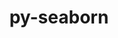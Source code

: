 ---
title: "py-seaborn"
layout: cache
categories: [package, develop]
meta: {"compilers": ["gcc@=11.4.0", "gcc@=9.4.0", "oneapi@=2024.2.1"], "num_specs": 31, "num_specs_by_stack": {"e4s": 14, "e4s-neoverse_v1": 3, "e4s-oneapi": 12, "e4s-power": 2, "root": 31}, "oss": ["ubuntu20.04", "ubuntu22.04"], "platforms": ["linux"], "stacks": ["e4s", "e4s-neoverse_v1", "e4s-oneapi", "e4s-power", "root"], "targets": ["neoverse_v1", "ppc64le", "x86_64_v3"], "versions": ["0.13.2"]}
spec_details: [{"compiler": "oneapi@=2024.2.1", "hash": "4nntpfku5cv2l7wwl2idpcu56jxqkvwj", "os": "ubuntu22.04", "platform": "linux", "size": "-", "stacks": ["e4s-oneapi", "root"], "tarball": "https://binaries.spack.io/develop/build_cache/linux-ubuntu22.04-x86_64_v3/oneapi-2024.2.1/py-seaborn-0.13.2/linux-ubuntu22.04-x86_64_v3-oneapi-2024.2.1-py-seaborn-0.13.2-4nntpfku5cv2l7wwl2idpcu56jxqkvwj.spack", "target": "x86_64_v3", "variants": ["build_system=python_pip", "~stats"], "versions": ["0.13.2"]}, {"compiler": "oneapi@=2024.2.1", "hash": "67vffqn6zqcc3vofwxlwxfjrigwyxcu3", "os": "ubuntu22.04", "platform": "linux", "size": "-", "stacks": ["e4s-oneapi", "root"], "tarball": "https://binaries.spack.io/develop/build_cache/linux-ubuntu22.04-x86_64_v3/oneapi-2024.2.1/py-seaborn-0.13.2/linux-ubuntu22.04-x86_64_v3-oneapi-2024.2.1-py-seaborn-0.13.2-67vffqn6zqcc3vofwxlwxfjrigwyxcu3.spack", "target": "x86_64_v3", "variants": ["build_system=python_pip", "~stats"], "versions": ["0.13.2"]}, {"compiler": "gcc@=9.4.0", "hash": "6rmpuaf4eracqvyow54vnpz223ph2ywu", "os": "ubuntu20.04", "platform": "linux", "size": "-", "stacks": ["e4s-power", "root"], "tarball": "https://binaries.spack.io/develop/build_cache/linux-ubuntu20.04-ppc64le/gcc-9.4.0/py-seaborn-0.13.2/linux-ubuntu20.04-ppc64le-gcc-9.4.0-py-seaborn-0.13.2-6rmpuaf4eracqvyow54vnpz223ph2ywu.spack", "target": "ppc64le", "variants": ["build_system=python_pip", "~stats"], "versions": ["0.13.2"]}, {"compiler": "gcc@=11.4.0", "hash": "7xvpf2qtjhbolnkyqysy7554eg4p4xw6", "os": "ubuntu22.04", "platform": "linux", "size": "-", "stacks": ["e4s", "root"], "tarball": "https://binaries.spack.io/develop/build_cache/linux-ubuntu22.04-x86_64_v3/gcc-11.4.0/py-seaborn-0.13.2/linux-ubuntu22.04-x86_64_v3-gcc-11.4.0-py-seaborn-0.13.2-7xvpf2qtjhbolnkyqysy7554eg4p4xw6.spack", "target": "x86_64_v3", "variants": ["build_system=python_pip", "~stats"], "versions": ["0.13.2"]}, {"compiler": "gcc@=11.4.0", "hash": "ajxkceufl3neiymgxhtezgvjtbdt4qip", "os": "ubuntu22.04", "platform": "linux", "size": "-", "stacks": ["e4s", "root"], "tarball": "https://binaries.spack.io/develop/build_cache/linux-ubuntu22.04-x86_64_v3/gcc-11.4.0/py-seaborn-0.13.2/linux-ubuntu22.04-x86_64_v3-gcc-11.4.0-py-seaborn-0.13.2-ajxkceufl3neiymgxhtezgvjtbdt4qip.spack", "target": "x86_64_v3", "variants": ["build_system=python_pip", "~stats"], "versions": ["0.13.2"]}, {"compiler": "gcc@=11.4.0", "hash": "awimasq4sxrpy4dkaqkjgzxqcuqejnzx", "os": "ubuntu22.04", "platform": "linux", "size": "-", "stacks": ["e4s", "root"], "tarball": "https://binaries.spack.io/develop/build_cache/linux-ubuntu22.04-x86_64_v3/gcc-11.4.0/py-seaborn-0.13.2/linux-ubuntu22.04-x86_64_v3-gcc-11.4.0-py-seaborn-0.13.2-awimasq4sxrpy4dkaqkjgzxqcuqejnzx.spack", "target": "x86_64_v3", "variants": ["build_system=python_pip", "~stats"], "versions": ["0.13.2"]}, {"compiler": "gcc@=9.4.0", "hash": "bnlugzwn4242l2zy7uo6rpmougzozvxi", "os": "ubuntu20.04", "platform": "linux", "size": "-", "stacks": ["e4s-power", "root"], "tarball": "https://binaries.spack.io/develop/build_cache/linux-ubuntu20.04-ppc64le/gcc-9.4.0/py-seaborn-0.13.2/linux-ubuntu20.04-ppc64le-gcc-9.4.0-py-seaborn-0.13.2-bnlugzwn4242l2zy7uo6rpmougzozvxi.spack", "target": "ppc64le", "variants": ["build_system=python_pip", "~stats"], "versions": ["0.13.2"]}, {"compiler": "gcc@=11.4.0", "hash": "brsavqh5dohf7a7bwjyjpqkb66ckxobp", "os": "ubuntu22.04", "platform": "linux", "size": "-", "stacks": ["e4s", "root"], "tarball": "https://binaries.spack.io/develop/build_cache/linux-ubuntu22.04-x86_64_v3/gcc-11.4.0/py-seaborn-0.13.2/linux-ubuntu22.04-x86_64_v3-gcc-11.4.0-py-seaborn-0.13.2-brsavqh5dohf7a7bwjyjpqkb66ckxobp.spack", "target": "x86_64_v3", "variants": ["build_system=python_pip", "~stats"], "versions": ["0.13.2"]}, {"compiler": "oneapi@=2024.2.1", "hash": "czbow4mwfxddsce2sak5ptiwlgztrsld", "os": "ubuntu22.04", "platform": "linux", "size": "-", "stacks": ["e4s-oneapi", "root"], "tarball": "https://binaries.spack.io/develop/build_cache/linux-ubuntu22.04-x86_64_v3/oneapi-2024.2.1/py-seaborn-0.13.2/linux-ubuntu22.04-x86_64_v3-oneapi-2024.2.1-py-seaborn-0.13.2-czbow4mwfxddsce2sak5ptiwlgztrsld.spack", "target": "x86_64_v3", "variants": ["build_system=python_pip", "~stats"], "versions": ["0.13.2"]}, {"compiler": "gcc@=11.4.0", "hash": "eomrqzzkkpuroxdk6vvhf62pqp7nqjxd", "os": "ubuntu22.04", "platform": "linux", "size": "-", "stacks": ["e4s-neoverse_v1", "root"], "tarball": "https://binaries.spack.io/develop/build_cache/linux-ubuntu22.04-neoverse_v1/gcc-11.4.0/py-seaborn-0.13.2/linux-ubuntu22.04-neoverse_v1-gcc-11.4.0-py-seaborn-0.13.2-eomrqzzkkpuroxdk6vvhf62pqp7nqjxd.spack", "target": "neoverse_v1", "variants": ["build_system=python_pip", "~stats"], "versions": ["0.13.2"]}, {"compiler": "oneapi@=2024.2.1", "hash": "f33c34xn4dqm2puqainonyoctpezho6k", "os": "ubuntu22.04", "platform": "linux", "size": "-", "stacks": ["e4s-oneapi", "root"], "tarball": "https://binaries.spack.io/develop/build_cache/linux-ubuntu22.04-x86_64_v3/oneapi-2024.2.1/py-seaborn-0.13.2/linux-ubuntu22.04-x86_64_v3-oneapi-2024.2.1-py-seaborn-0.13.2-f33c34xn4dqm2puqainonyoctpezho6k.spack", "target": "x86_64_v3", "variants": ["build_system=python_pip", "~stats"], "versions": ["0.13.2"]}, {"compiler": "gcc@=11.4.0", "hash": "iaggewqjtyatvqkg52mnhlebf6wf7qsi", "os": "ubuntu22.04", "platform": "linux", "size": "-", "stacks": ["e4s-neoverse_v1", "root"], "tarball": "https://binaries.spack.io/develop/build_cache/linux-ubuntu22.04-neoverse_v1/gcc-11.4.0/py-seaborn-0.13.2/linux-ubuntu22.04-neoverse_v1-gcc-11.4.0-py-seaborn-0.13.2-iaggewqjtyatvqkg52mnhlebf6wf7qsi.spack", "target": "neoverse_v1", "variants": ["build_system=python_pip", "~stats"], "versions": ["0.13.2"]}, {"compiler": "gcc@=11.4.0", "hash": "kziqor2qonyov6exugyw7abioshaogxt", "os": "ubuntu22.04", "platform": "linux", "size": "-", "stacks": ["e4s", "root"], "tarball": "https://binaries.spack.io/develop/build_cache/linux-ubuntu22.04-x86_64_v3/gcc-11.4.0/py-seaborn-0.13.2/linux-ubuntu22.04-x86_64_v3-gcc-11.4.0-py-seaborn-0.13.2-kziqor2qonyov6exugyw7abioshaogxt.spack", "target": "x86_64_v3", "variants": ["build_system=python_pip", "~stats"], "versions": ["0.13.2"]}, {"compiler": "gcc@=11.4.0", "hash": "lfsj4nkxhq2nh6vs2nnydxzmedwpsq5g", "os": "ubuntu22.04", "platform": "linux", "size": "-", "stacks": ["e4s", "root"], "tarball": "https://binaries.spack.io/develop/build_cache/linux-ubuntu22.04-x86_64_v3/gcc-11.4.0/py-seaborn-0.13.2/linux-ubuntu22.04-x86_64_v3-gcc-11.4.0-py-seaborn-0.13.2-lfsj4nkxhq2nh6vs2nnydxzmedwpsq5g.spack", "target": "x86_64_v3", "variants": ["build_system=python_pip", "~stats"], "versions": ["0.13.2"]}, {"compiler": "oneapi@=2024.2.1", "hash": "lhcqmdyix2wfopjazy3s6i5i47oszqar", "os": "ubuntu22.04", "platform": "linux", "size": "-", "stacks": ["e4s-oneapi", "root"], "tarball": "https://binaries.spack.io/develop/build_cache/linux-ubuntu22.04-x86_64_v3/oneapi-2024.2.1/py-seaborn-0.13.2/linux-ubuntu22.04-x86_64_v3-oneapi-2024.2.1-py-seaborn-0.13.2-lhcqmdyix2wfopjazy3s6i5i47oszqar.spack", "target": "x86_64_v3", "variants": ["build_system=python_pip", "~stats"], "versions": ["0.13.2"]}, {"compiler": "gcc@=11.4.0", "hash": "mqwiufw6pmyfgnoguoqoyqdh73f6vy6z", "os": "ubuntu22.04", "platform": "linux", "size": "-", "stacks": ["e4s", "root"], "tarball": "https://binaries.spack.io/develop/build_cache/linux-ubuntu22.04-x86_64_v3/gcc-11.4.0/py-seaborn-0.13.2/linux-ubuntu22.04-x86_64_v3-gcc-11.4.0-py-seaborn-0.13.2-mqwiufw6pmyfgnoguoqoyqdh73f6vy6z.spack", "target": "x86_64_v3", "variants": ["build_system=python_pip", "~stats"], "versions": ["0.13.2"]}, {"compiler": "oneapi@=2024.2.1", "hash": "mrscj7alg2ec2mxyeycbmrfzzybrowml", "os": "ubuntu22.04", "platform": "linux", "size": "-", "stacks": ["e4s-oneapi", "root"], "tarball": "https://binaries.spack.io/develop/build_cache/linux-ubuntu22.04-x86_64_v3/oneapi-2024.2.1/py-seaborn-0.13.2/linux-ubuntu22.04-x86_64_v3-oneapi-2024.2.1-py-seaborn-0.13.2-mrscj7alg2ec2mxyeycbmrfzzybrowml.spack", "target": "x86_64_v3", "variants": ["build_system=python_pip", "~stats"], "versions": ["0.13.2"]}, {"compiler": "gcc@=11.4.0", "hash": "n4e4k4trvlodupzghj23726noz74uxqr", "os": "ubuntu22.04", "platform": "linux", "size": "-", "stacks": ["e4s", "root"], "tarball": "https://binaries.spack.io/develop/build_cache/linux-ubuntu22.04-x86_64_v3/gcc-11.4.0/py-seaborn-0.13.2/linux-ubuntu22.04-x86_64_v3-gcc-11.4.0-py-seaborn-0.13.2-n4e4k4trvlodupzghj23726noz74uxqr.spack", "target": "x86_64_v3", "variants": ["build_system=python_pip", "~stats"], "versions": ["0.13.2"]}, {"compiler": "gcc@=11.4.0", "hash": "p7bi562uelqprppdkoo5bfhlae2rvz53", "os": "ubuntu22.04", "platform": "linux", "size": "-", "stacks": ["e4s", "root"], "tarball": "https://binaries.spack.io/develop/build_cache/linux-ubuntu22.04-x86_64_v3/gcc-11.4.0/py-seaborn-0.13.2/linux-ubuntu22.04-x86_64_v3-gcc-11.4.0-py-seaborn-0.13.2-p7bi562uelqprppdkoo5bfhlae2rvz53.spack", "target": "x86_64_v3", "variants": ["build_system=python_pip", "~stats"], "versions": ["0.13.2"]}, {"compiler": "oneapi@=2024.2.1", "hash": "sex6bju5hhvv6ingqrzfpds6uqdimpxi", "os": "ubuntu22.04", "platform": "linux", "size": "-", "stacks": ["e4s-oneapi", "root"], "tarball": "https://binaries.spack.io/develop/build_cache/linux-ubuntu22.04-x86_64_v3/oneapi-2024.2.1/py-seaborn-0.13.2/linux-ubuntu22.04-x86_64_v3-oneapi-2024.2.1-py-seaborn-0.13.2-sex6bju5hhvv6ingqrzfpds6uqdimpxi.spack", "target": "x86_64_v3", "variants": ["build_system=python_pip", "~stats"], "versions": ["0.13.2"]}, {"compiler": "gcc@=11.4.0", "hash": "svg6b2oioqucobtv7nro5beoltofzkhg", "os": "ubuntu22.04", "platform": "linux", "size": "-", "stacks": ["e4s", "root"], "tarball": "https://binaries.spack.io/develop/build_cache/linux-ubuntu22.04-x86_64_v3/gcc-11.4.0/py-seaborn-0.13.2/linux-ubuntu22.04-x86_64_v3-gcc-11.4.0-py-seaborn-0.13.2-svg6b2oioqucobtv7nro5beoltofzkhg.spack", "target": "x86_64_v3", "variants": ["build_system=python_pip", "~stats"], "versions": ["0.13.2"]}, {"compiler": "gcc@=11.4.0", "hash": "sxl2sloejzzhvq2q3wytze5j4bmwphhp", "os": "ubuntu22.04", "platform": "linux", "size": "-", "stacks": ["e4s", "root"], "tarball": "https://binaries.spack.io/develop/build_cache/linux-ubuntu22.04-x86_64_v3/gcc-11.4.0/py-seaborn-0.13.2/linux-ubuntu22.04-x86_64_v3-gcc-11.4.0-py-seaborn-0.13.2-sxl2sloejzzhvq2q3wytze5j4bmwphhp.spack", "target": "x86_64_v3", "variants": ["build_system=python_pip", "~stats"], "versions": ["0.13.2"]}, {"compiler": "gcc@=11.4.0", "hash": "t4y5djxoka6xj4mhejz35ut34l6ait7j", "os": "ubuntu22.04", "platform": "linux", "size": "-", "stacks": ["e4s-neoverse_v1", "root"], "tarball": "https://binaries.spack.io/develop/build_cache/linux-ubuntu22.04-neoverse_v1/gcc-11.4.0/py-seaborn-0.13.2/linux-ubuntu22.04-neoverse_v1-gcc-11.4.0-py-seaborn-0.13.2-t4y5djxoka6xj4mhejz35ut34l6ait7j.spack", "target": "neoverse_v1", "variants": ["build_system=python_pip", "~stats"], "versions": ["0.13.2"]}, {"compiler": "oneapi@=2024.2.1", "hash": "uwsrsvu76yik4v2jf23loqo36jfzkyw2", "os": "ubuntu22.04", "platform": "linux", "size": "-", "stacks": ["e4s-oneapi", "root"], "tarball": "https://binaries.spack.io/develop/build_cache/linux-ubuntu22.04-x86_64_v3/oneapi-2024.2.1/py-seaborn-0.13.2/linux-ubuntu22.04-x86_64_v3-oneapi-2024.2.1-py-seaborn-0.13.2-uwsrsvu76yik4v2jf23loqo36jfzkyw2.spack", "target": "x86_64_v3", "variants": ["build_system=python_pip", "~stats"], "versions": ["0.13.2"]}, {"compiler": "oneapi@=2024.2.1", "hash": "viemgupdsylsbddsqvz3iecfw4zfp6ur", "os": "ubuntu22.04", "platform": "linux", "size": "-", "stacks": ["e4s-oneapi", "root"], "tarball": "https://binaries.spack.io/develop/build_cache/linux-ubuntu22.04-x86_64_v3/oneapi-2024.2.1/py-seaborn-0.13.2/linux-ubuntu22.04-x86_64_v3-oneapi-2024.2.1-py-seaborn-0.13.2-viemgupdsylsbddsqvz3iecfw4zfp6ur.spack", "target": "x86_64_v3", "variants": ["build_system=python_pip", "~stats"], "versions": ["0.13.2"]}, {"compiler": "oneapi@=2024.2.1", "hash": "w34whm6cs3bas5ngw6iuefgezofe3sdw", "os": "ubuntu22.04", "platform": "linux", "size": "-", "stacks": ["e4s-oneapi", "root"], "tarball": "https://binaries.spack.io/develop/build_cache/linux-ubuntu22.04-x86_64_v3/oneapi-2024.2.1/py-seaborn-0.13.2/linux-ubuntu22.04-x86_64_v3-oneapi-2024.2.1-py-seaborn-0.13.2-w34whm6cs3bas5ngw6iuefgezofe3sdw.spack", "target": "x86_64_v3", "variants": ["build_system=python_pip", "~stats"], "versions": ["0.13.2"]}, {"compiler": "gcc@=11.4.0", "hash": "xsanug4vb6v7foy3raolbtbuh6s477qi", "os": "ubuntu22.04", "platform": "linux", "size": "-", "stacks": ["e4s", "root"], "tarball": "https://binaries.spack.io/develop/build_cache/linux-ubuntu22.04-x86_64_v3/gcc-11.4.0/py-seaborn-0.13.2/linux-ubuntu22.04-x86_64_v3-gcc-11.4.0-py-seaborn-0.13.2-xsanug4vb6v7foy3raolbtbuh6s477qi.spack", "target": "x86_64_v3", "variants": ["build_system=python_pip", "~stats"], "versions": ["0.13.2"]}, {"compiler": "gcc@=11.4.0", "hash": "yi5ak576ydzjggin5mjacyrwx33uvfxe", "os": "ubuntu22.04", "platform": "linux", "size": "-", "stacks": ["e4s", "root"], "tarball": "https://binaries.spack.io/develop/build_cache/linux-ubuntu22.04-x86_64_v3/gcc-11.4.0/py-seaborn-0.13.2/linux-ubuntu22.04-x86_64_v3-gcc-11.4.0-py-seaborn-0.13.2-yi5ak576ydzjggin5mjacyrwx33uvfxe.spack", "target": "x86_64_v3", "variants": ["build_system=python_pip", "~stats"], "versions": ["0.13.2"]}, {"compiler": "oneapi@=2024.2.1", "hash": "yijvppqowonehjuww2g332h3cgg5iudr", "os": "ubuntu22.04", "platform": "linux", "size": "-", "stacks": ["e4s-oneapi", "root"], "tarball": "https://binaries.spack.io/develop/build_cache/linux-ubuntu22.04-x86_64_v3/oneapi-2024.2.1/py-seaborn-0.13.2/linux-ubuntu22.04-x86_64_v3-oneapi-2024.2.1-py-seaborn-0.13.2-yijvppqowonehjuww2g332h3cgg5iudr.spack", "target": "x86_64_v3", "variants": ["build_system=python_pip", "~stats"], "versions": ["0.13.2"]}, {"compiler": "gcc@=11.4.0", "hash": "z6efw2oghbrwoy6cptakn2memto44lek", "os": "ubuntu22.04", "platform": "linux", "size": "-", "stacks": ["e4s", "root"], "tarball": "https://binaries.spack.io/develop/build_cache/linux-ubuntu22.04-x86_64_v3/gcc-11.4.0/py-seaborn-0.13.2/linux-ubuntu22.04-x86_64_v3-gcc-11.4.0-py-seaborn-0.13.2-z6efw2oghbrwoy6cptakn2memto44lek.spack", "target": "x86_64_v3", "variants": ["build_system=python_pip", "~stats"], "versions": ["0.13.2"]}, {"compiler": "oneapi@=2024.2.1", "hash": "ztrdl7ym6yzem3xagf7kbsmjbgwrly4i", "os": "ubuntu22.04", "platform": "linux", "size": "-", "stacks": ["e4s-oneapi", "root"], "tarball": "https://binaries.spack.io/develop/build_cache/linux-ubuntu22.04-x86_64_v3/oneapi-2024.2.1/py-seaborn-0.13.2/linux-ubuntu22.04-x86_64_v3-oneapi-2024.2.1-py-seaborn-0.13.2-ztrdl7ym6yzem3xagf7kbsmjbgwrly4i.spack", "target": "x86_64_v3", "variants": ["build_system=python_pip", "~stats"], "versions": ["0.13.2"]}]
---